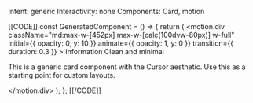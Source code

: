 Intent: generic
Interactivity: none
Components: Card, motion

[[CODE]]
const GeneratedComponent = () => {
  return (
    <motion.div
      className="md:max-w-[452px] max-w-[calc(100dvw-80px)] w-full"
      initial={{ opacity: 0, y: 10 }}
      animate={{ opacity: 1, y: 0 }}
      transition={{ duration: 0.3 }}
    >
      <Card className="bg-gradient-to-br from-muted/50 to-muted/30">
        <CardHeader>
          <CardTitle>Information</CardTitle>
          <CardDescription>Clean and minimal</CardDescription>
        </CardHeader>
        <CardContent>
          <p className="text-sm text-muted-foreground">
            This is a generic card component with the Cursor aesthetic.
            Use this as a starting point for custom layouts.
          </p>
        </CardContent>
      </Card>
    </motion.div>
  );
};
[[/CODE]]

